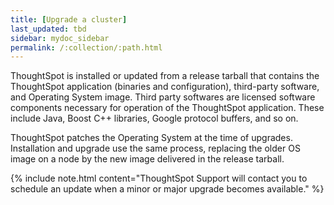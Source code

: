 ```yaml
---
title: [Upgrade a cluster]
last_updated: tbd
sidebar: mydoc_sidebar
permalink: /:collection/:path.html
---
```


ThoughtSpot is installed or updated from a release tarball that contains the ThoughtSpot application (binaries and configuration), third-party software, and Operating System image. Third party softwares are licensed software components necessary for operation of the ThoughtSpot application. These include Java, Boost C++ libraries, Google protocol buffers, and so on.

ThoughtSpot patches the Operating System at the time of upgrades. Installation and upgrade use the same process, replacing the older OS image on a node by the new image delivered in the release tarball.

{% include note.html content="ThoughtSpot Support will contact you to schedule an update when a minor or major upgrade becomes available." %}

<!--## Upgrade using Management Console

{% include note.html content="The Management Console is now available in **beta** for customers with ThoughtSpot 5.3 or later. Please contact ThoughtSpot Support, if you want to try it." %}

ThoughtSpot now comes with a brand new Management Console that allows you to upgrade a cluster. When a new release or a patch is available for update, it appears under the **Update** menu in the Management Console as seen below:
![]({{ site.baseurl }}/images/update-available.png "cluster update")

Upgrading a cluster typically involves three steps:
- **Download release**:This option allows you to download a valid release tarball from an available list.
- **Pre-update checks**: This option enables you to run a series of diagnostic health checks to test the server readiness before the cluster upgrade.
- **Update cluster**: This option allows you to upgrade the cluster once you successfully completed the pre-update checks.

{% include note.html content="Ensure that you perform all pre-update checks well in advance to avoid any unforeseen issues before the scheduled maintenance window." %}

To update a cluster:
1. Log in to ThoughtSpot from a browser.
2. Click the **Admin** menu on the top navigation bar.

   ![]({{ site.baseurl }}/images/admin.png)

   This opens the ThoughtSpot Management Console.
3. Click **Update** menu on the top navigation bar.

   ![]({{ site.baseurl }}/images/update1.png)

4. Expand the update you wish to use from the **Available Updates** list. This takes you to three-step process as explained above:

    ![]({{ site.baseurl }}/images/update-steps.png)

    - Click **Download** in the Download release section to download a new release tarball from the ThoughtSpot release server. Wait for the download to complete.
    - Click **Pre-Update** in the Pre-update checks section to run a series of health tests. Wait for the checks to complete.
    - Click **Update** in the Update cluster section to update your cluster to the new release version. Always perform this under a scheduled maintenance period.
-->

